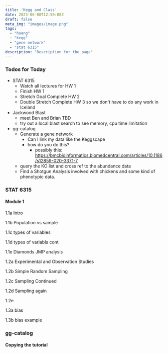 ```yaml
---
title: 'Kegg and Class'
date: 2023-06-08T12:50:08Z
draft: false
meta_img: "images/image.png"
tags:
  - "huang"
  - "kegg"
  - "gene network"
  - "stat 6315"
description: "Description for the page"
---
```


### Todos for Today

- STAT 6315
  - Watch all lectures for HW 1
  - Finish HW 1
  - Stretch Goal Complete HW 2
  - Double Stretch Complete HW 3 so we don't have to do any work in Iceland
- Jackwood Blast
  - meet Ben and Brian TBD
  - try out a local blast search to see memory, cpu time limitation
- gg-catalog
  - Generate a gene network 
    - Can I link my data like the Keggscape
    - how do you do this?
      - possibly this: https://bmcbioinformatics.biomedcentral.com/articles/10.1186/s12859-020-3371-7
  - query the KO list and cross ref to the abundance data
  - Find a Shotgun Analysis involved with chickens and some kind of phenotypic data.

### STAT 6315

#### Module 1

1.1a Intro

1.1b Population vs sample

1.1c types of variables

1.1d types of variabls cont

1.1e Diamonds JMP analysis

1.2a Experimental and Observation Studies

1.2b Simple Random Sampling

1.2c Sampling Continued

1.2d Sampling again

1.2e

1.3a bias

1.3b bias example


### gg-catalog

#### Copying the tutorial
